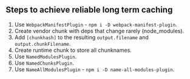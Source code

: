 ## Steps to achieve reliable long term caching

1. Use `WebpackManifestPlugin` -  `npm i -D webpack-manifest-plugin`.
2. Create vendor chunk with deps that change rarely (node_modules).
4. Add `[chunkhash]` to the resulting `output.filename` and `output.chunkFilename`.
4. Create runtime chunk to store all chunknames.
5. Use `NamedModulesPlugin`.
6. Use `NamedChunksPlugin`.
7. Use `NameAllModulesPlugin` - `npm i -D name-all-modules-plugin`.
